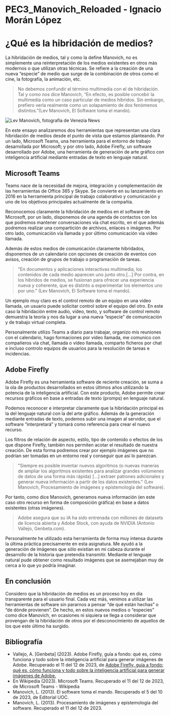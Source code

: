 # PEC3_Manovich_Reloaded - Ignacio Morán López
# ¿Qué es la hibridación de medios?

La hibridación de medios, tal y como la define Manovich, no es simplemente una reinterpretación de los medios existentes en otros más modernos o que utilizan otras técnicas. Se refiere a la creación de una nueva “especie” de medio que surge de la combinación de otros como el cine, la fotografía, la animación, etc.

>No debemos confundir el término multimedia con el de hibridación. Tal y como nos dice Manovich, “En efecto, es posible concebir la multimedia como un caso particular de medios híbridos. Sin embargo, prefiero verla realmente como un solapamiento de dos fenómenos distintos.”(Lev Manovich, El Software toma el mando).

![Lev Manovich, fotografía de Venezia News](/lev.png)

En este ensayo analizaremos dos herramientas que representan una clara hibridación de medios desde el punto de vista que estamos planteando. Por un lado, Microsoft Teams, una herramienta para el entorno de trabajo desarrollada por Microsoft; y por otro lado, Adobe Firefly, un software desarrollado por Adobe, una herramienta de generación de arte gráfico con inteligencia artificial mediante entradas de texto en lenguaje natural.

## Microsoft Teams

Teams nace de la necesidad de mejora, integración y complementación de las herramientas de Office 365 y Skype. Se convierte en su lanzamiento en 2016 en la herramienta principal de trabajo colaborativo y comunicación y uno de los objetivos principales actualmente de la compañía.

Reconocemos claramente la hibridación de medios en el software de Microsoft, por un lado, disponemos de una agenda de contactos con los que podremos mantener conversaciones vía chat escrito, en el que además podremos realizar una compartición de archivos, enlaces o imágenes. Por otro lado, comunicación vía llamada y por último comunicación vía video llamada.

Además de estos medios de comunicación claramente hibridados, disponemos de un calendario con opciones de creación de eventos con avisos, creación de grupos de trabajo o programación de tareas.

>"En documentos y aplicaciones interactivas multimedia, los contenidos de cada medio aparecen uno junto otro.[…] Por contra, en los híbridos de medios, se fusionan para ofrecer una experiencia nueva y coherente, que es distinto a experimentar los elementos uno por uno." (Lev Manovich, El Software toma el mando).

Un ejemplo muy claro es el control remoto de un equipo en una video llamada, un usuario puede solicitar control sobre el equipo del otro. En este caso la hibridación entre audio, vídeo, texto, y software de control remoto demuestra la teoría y nos da lugar a una nueva “especie” de comunicación y de trabajo virtual completa.

Personalmente utilizo Teams a diario para trabajar, organizo mis reuniones con el calendario, hago formaciones por video llamada, me comunico con compañeros vía chat, llamada o vídeo llamada, comparto ficheros por chat e incluso controlo equipos de usuarios para la resolución de tareas e incidencias.

## Adobe Firefly

Adobe Firefly es una herramienta software de reciente creación, se suma a la ola de productos desarrollados en estos últimos años utilizando la potencia de la inteligencia artificial. Con este producto, Adobe permite crear recursos gráficos en base a entradas de texto (promps) en lenguaje natural.

Podemos reconocer e interpretar claramente que la hibridación principal es la del lenguaje natural con la del arte gráfico. Además de la generación mediante entradas de texto, podemos subir una imagen al servidor, que el software “interpretará” y tomará como referencia para crear el nuevo recurso.

Los filtros de relación de aspecto, estilo, tipo de contenido o efectos de los que dispone Firefly, también nos permiten acotar el resultado de nuestra creación. De esta forma podremos crear por ejemplo imágenes que no podrían ser tomadas en un entorno real y conseguir que así lo parezcan.

>"Siempre es posible inventar nuevos algoritmos (o nuevas maneras de ampliar los algoritmos existentes para analizar grandes volúmenes de datos de una forma más rápida) […] extraer patrones adicionales y generar nueva información a partir de los datos existentes." (Lev Manovich, Procesamiento de imágenes y epistemología del software).

Por tanto, como dice Manovich, generamos nueva información (en este caso otro recurso en forma de composición gráfica) en base a datos existentes (otras imágenes).

>Adobe asegura que su IA ha sido entrenada con millones de datasets de licencia abierta y Adobe Stock, con ayuda de NVIDIA (Antonio Vallejo, Genbeta.com).

Personalmente he utilizado esta herramienta de forma muy intensa durante la última práctica precisamente en esta asignatura. Me ayudó a la generación de imágenes que sólo existían en mi cabeza durante el desarrollo de la historia que pretendía transmitir. Mediante el lenguaje natural pude obtener como resultado imágenes que se asemejaban muy de cerca a lo que yo podría imaginar.

## En conclusión

Considero que la hibridación de medios es un proceso hoy en día transparente para el usuario final. Cada vez más, venimos a utilizar las herramientas de software sin pararnos a pensar “de qué están hechas” o “de dónde provienen”. De hecho, en estos nuevos medios o “especies” como dice Manovich, en ocasiones ni siquiera se llega a considerar que provengan de la hibridación de otros por el desconocimiento de aquellos de los que este último ha surgido.

## Bibliografía

- Vallejo, A. [Genbeta] (2023). Adobe Firefly, guía a fondo: qué es, cómo funciona y todo sobre la inteligencia artificial para generar imágenes de Adobe. Recuperado el 11 del 12 de 2023, de [Adobe Firefly, guía a fondo: qué es, cómo funciona y todo sobre la inteligencia artificial para generar imágenes de Adobe.](https://www.genbeta.com/a-fondo/adobe-firefly-guia-a-fondo-que-como-funciona-todo-inteligencia-artificial-para-generar-imagenes-adobe "Ir al artículo en Genbeta")
- En Wikipedia (2023). Microsoft Teams. Recuperado el 11 del 12 de 2023, de Microsoft Teams - Wikipedia 
- Manovich, L. (2013). El software toma el mando. Recuperado el 5 del 10 de 2023, de Editorial UOC.
- Manovich, L. (2013). Procesamiento de imágenes y epistemología del software. Recuperado el 11 del 12 de 2023.

